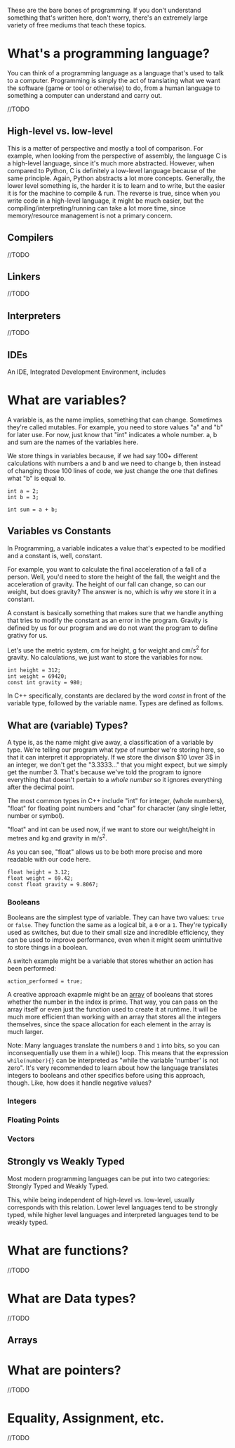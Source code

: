 These are the bare bones of programming. If you don't understand something that's written here, don't worry, there's an extremely large variety of free mediums that teach these topics.

# What's a programming language?

You can think of a programming language as a language that's used to talk to a computer. Programming is simply the act of translating what we want the software (game or tool or otherwise) to do, from a human language to something a computer can understand and carry out.

//TODO

## High-level vs. low-level

This is a matter of perspective and mostly a tool of comparison. For example, when looking from the perspective of assembly, the language C is a high-level language, since it's much more abstracted. However, when compared to Python, C is definitely a low-level language because of the same principle. Again, Python abstracts a lot more concepts. Generally, the lower level something is, the harder it is to learn and to write, but the easier it is for the machine to compile & run. The reverse is true, since when you write code in a high-level language, it might be much easier, but the compiling/interpreting/running can take a lot more time, since memory/resource management is not a primary concern.

## Compilers

//TODO

## Linkers

//TODO

## Interpreters

//TODO

## IDEs

An IDE, Integrated Development Environment, includes 

# What are variables?

A variable is, as the name implies, something that can change. Sometimes they're called mutables. For example, you need to store values "a" and "b" for later use. For now, just know that "int" indicates a whole number. a, b and sum are the names of the variables here. 

We store things in variables because, if we had say 100+ different calculations with numbers a and b and we need to change b, then instead of changing those 100 lines of code, we just change the one that defines what "b" is equal to.

```
int a = 2;
int b = 3;

int sum = a + b;
```

## Variables vs Constants

In Programming, a variable indicates a value that's expected to be modified and a constant is, well, constant.

For example, you want to calculate the final acceleration of a fall of a person. Well, you'd need to store the height of the fall, the weight and the acceleration of gravity. The height of our fall can change, so can our weight, but does gravity? The answer is no, which is why we store it in a constant.

A constant is basically something that makes sure that we handle anything that tries to modify the constant as an error in the program. Gravity is defined by us for our program and we do not want the program to define grativy for us.

Let's use the metric system, cm for height, g for weight and cm/s$^2$ for gravity. No calculations, we just want to store the variables for now.

```
int height = 312;
int weight = 69420;
const int gravity = 980; 
```
In C++ specifically, constants are declared by the word _const_ in front of the variable type, followed by the variable name.
Types are defined as follows.

## What are (variable) Types?

A type is, as the name might give away, a classification of a variable by type. We're telling our program what _type_ of number we're storing here, so that it can interpret it appropriately. If we store the divison $10 \over 3$ in an integer, we don't get the "3.3333..." that you might expect, but we simply get the number 3. That's because we've told the program to ignore everything that doesn't pertain to a _whole number_ so it ignores everything after the decimal point.

The most common types in C++ include "int" for integer, (whole numbers), "float" for floating point numbers and "char" for character (any single letter, number or symbol).

"float" and int can be used now, if we want to store our weight/height in metres and kg and gravity in m/s$^2$.

As you can see, "float" allows us to be both more precise and more readable with our code here.

```
float height = 3.12;
float weight = 69.42;
const float gravity = 9.8067; 
```

### Booleans

Booleans are the simplest type of variable. They can have two values: `true` or `false`. They function the same as a logical bit, a `0` or a `1`. They're typically used as switches, but due to their small size and incredible efficiency, they can be used to improve performance, even when it might seem unintuitive to store things in a boolean.

A switch example might be a variable that stores whether an action has been performed:
```
action_performed = true;
```

A creative approach exapmle might be an [array](Basics.md#arrays) of booleans that stores whether the number in the index is prime. That way, you can pass on the array itself or even just the function used to create it at runtime. It will be much more efficient than working with an array that stores all the integers themselves, since the space allocation for each element in the array is much larger.


Note: Many languages translate the numbers `0` and `1` into bits, so you can inconsequentially use them in a while() loop. This means that the expression `while(number){}` can be interpreted as "while the variable 'number' is not zero". It's very recommended to learn about how the language translates integers to booleans and other specifics before using this approach, though. Like, how does it handle negative values?

### Integers

### Floating Points

### Vectors

## Strongly vs Weakly Typed

Most modern programming languages can be put into two categories: Strongly Typed and Weakly Typed. 

This, while being independent of high-level vs. low-level, usually corresponds with this relation. Lower level languages tend to be strongly typed, while higher level languages and interpreted languages tend to be weakly typed.

# What are functions?

//TODO

# What are Data types?

//TODO

## Arrays

# What are pointers?

//TODO

# Equality, Assignment, etc.

//TODO